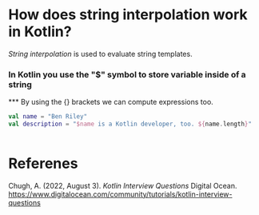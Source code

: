 # How does string interpolation work in Kotlin? 

*String interpolation* is used to evaluate string templates. 

### In Kotlin you use the "$" symbol to store variable inside of a string 

*** By using the {} brackets we can compute expressions too.

``` kotlin 
val name = "Ben Riley" 
val description = "$name is a Kotlin developer, too. ${name.length}" 
 
```

# Referenes 
Chugh, A. (2022, August 3). *Kotlin Interview Questions* 
	Digital Ocean. <https://www.digitalocean.com/community/tutorials/kotlin-interview-questions> 
